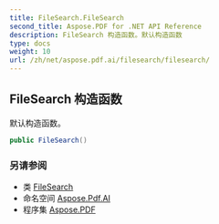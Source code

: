```yaml
---
title: FileSearch.FileSearch
second_title: Aspose.PDF for .NET API Reference
description: FileSearch 构造函数。默认构造函数
type: docs
weight: 10
url: /zh/net/aspose.pdf.ai/filesearch/filesearch/
---
```

## FileSearch 构造函数

默认构造函数。

```csharp
public FileSearch()
```

### 另请参阅

* 类 [FileSearch](../)
* 命名空间 [Aspose.Pdf.AI](../../../aspose.pdf.ai/)
* 程序集 [Aspose.PDF](../../../)
